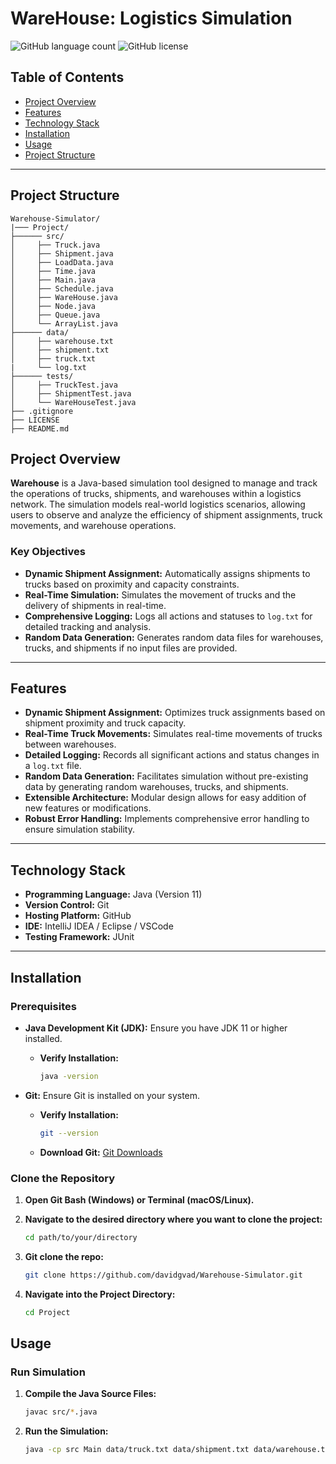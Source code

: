 # WareHouse: Logistics Simulation

![GitHub language count](https://img.shields.io/github/languages/count/davidgvad/Warehouse)
![GitHub license](https://img.shields.io/github/license/davidgvad/Warehouse)

## Table of Contents

- [Project Overview](#project-overview)
- [Features](#features)
- [Technology Stack](#technology-stack)
- [Installation](#installation)
- [Usage](#usage)
- [Project Structure](#project-structure)

---
## Project Structure

```plaintext
Warehouse-Simulator/
|─── Project/
├────── src/
│     ├── Truck.java
│     ├── Shipment.java
│     ├── LoadData.java
│     ├── Time.java
│     ├── Main.java
│     ├── Schedule.java
│     ├── WareHouse.java
│     ├── Node.java
│     ├── Queue.java
│     └── ArrayList.java
├────── data/
│     ├── warehouse.txt
│     ├── shipment.txt
│     ├── truck.txt
|     └── log.txt
├────── tests/
│     ├── TruckTest.java
│     ├── ShipmentTest.java
│     └── WareHouseTest.java
├── .gitignore
├── LICENSE
├── README.md
```
## Project Overview

**Warehouse** is a Java-based simulation tool designed to manage and track the operations of trucks, shipments, and warehouses within a logistics network. The simulation models real-world logistics scenarios, allowing users to observe and analyze the efficiency of shipment assignments, truck movements, and warehouse operations.

### Key Objectives

- **Dynamic Shipment Assignment:** Automatically assigns shipments to trucks based on proximity and capacity constraints.
- **Real-Time Simulation:** Simulates the movement of trucks and the delivery of shipments in real-time.
- **Comprehensive Logging:** Logs all actions and statuses to `log.txt` for detailed tracking and analysis.
- **Random Data Generation:** Generates random data files for warehouses, trucks, and shipments if no input files are provided.

---

## Features

- **Dynamic Shipment Assignment:** Optimizes truck assignments based on shipment proximity and truck capacity.
- **Real-Time Truck Movements:** Simulates real-time movements of trucks between warehouses.
- **Detailed Logging:** Records all significant actions and status changes in a `log.txt` file.
- **Random Data Generation:** Facilitates simulation without pre-existing data by generating random warehouses, trucks, and shipments.
- **Extensible Architecture:** Modular design allows for easy addition of new features or modifications.
- **Robust Error Handling:** Implements comprehensive error handling to ensure simulation stability.

---

## Technology Stack

- **Programming Language:** Java (Version 11)
- **Version Control:** Git
- **Hosting Platform:** GitHub
- **IDE:** IntelliJ IDEA / Eclipse / VSCode 
- **Testing Framework:** JUnit

---

## Installation

### Prerequisites

- **Java Development Kit (JDK):** Ensure you have JDK 11 or higher installed.
  - **Verify Installation:**
    ```bash
    java -version
    ```

- **Git:** Ensure Git is installed on your system.
  - **Verify Installation:**
    ```bash
    git --version
    ```
  - **Download Git:** [Git Downloads](https://git-scm.com/downloads)

### Clone the Repository

1. **Open Git Bash (Windows) or Terminal (macOS/Linux).**

2. **Navigate to the desired directory where you want to clone the project:**
   ```bash
   cd path/to/your/directory
   ```
3. **Git clone the repo:**
    ```bash
    git clone https://github.com/davidgvad/Warehouse-Simulator.git
    ```
4. **Navigate into the Project Directory:**
    ```bash
    cd Project
    ```
## Usage

### Run Simulation
1. **Compile the Java Source Files:**
    ```bash
    javac src/*.java
    ```
2. **Run the Simulation:**
    ```bash
    java -cp src Main data/truck.txt data/shipment.txt data/warehouse.txt
    ```  
   

